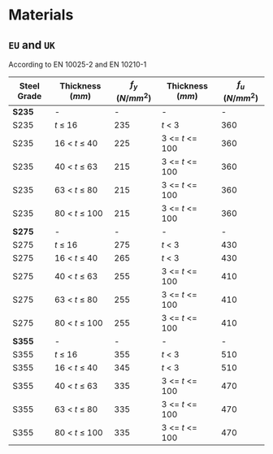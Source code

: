 # Materials

## `EU` and `UK`

According to EN 10025-2 and EN 10210-1

| Steel Grade | Thickness $(mm)$ | $f_y$ $(N/mm^2)$ | Thickness $(mm)$ | $f_u$ $(N/mm^2)$ |
| ----------- | ---------------- | ---------------- | ---------------- | ---------------- |
| **S235**    | -                | -                | -                | -                |
| S235        | $t$ ≤ 16         | 235              | $t$ < 3          | 360              |
| S235        | 16 < $t$ ≤ 40    | 225              | 3 <= $t$ <= 100  | 360              |
| S235        | 40 < $t$ ≤ 63    | 215              | 3 <= $t$ <= 100  | 360              |
| S235        | 63 < $t$ ≤ 80    | 215              | 3 <= $t$ <= 100  | 360              |
| S235        | 80 < $t$ ≤ 100   | 215              | 3 <= $t$ <= 100  | 360              |
| **S275**    | -                | -                | -                | -                |
| S275        | $t$ ≤ 16         | 275              | $t$ < 3          | 430              |
| S275        | 16 < $t$ ≤ 40    | 265              | $t$ < 3          | 430              |
| S275        | 40 < $t$ ≤ 63    | 255              | 3 <= $t$ <= 100  | 410              |
| S275        | 63 < $t$ ≤ 80    | 255              | 3 <= $t$ <= 100  | 410              |
| S275        | 80 < $t$ ≤ 100   | 255              | 3 <= $t$ <= 100  | 410              |
| **S355**    | -                | -                | -                | -                |
| S355        | $t$ ≤ 16         | 355              | $t$ < 3          | 510              |
| S355        | 16 < $t$ ≤ 40    | 345              | $t$ < 3          | 510              |
| S355        | 40 < $t$ ≤ 63    | 335              | 3 <= $t$ <= 100  | 470              |
| S355        | 63 < $t$ ≤ 80    | 335              | 3 <= $t$ <= 100  | 470              |
| S355        | 80 < $t$ ≤ 100   | 335              | 3 <= $t$ <= 100  | 470              |
